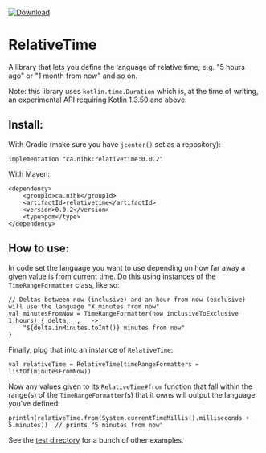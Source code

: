 [ ![Download](https://api.bintray.com/packages/nickjrose/relativetime/relativetime/images/download.svg?version=0.0.2) ](https://bintray.com/nickjrose/relativetime/relativetime/0.0.2/link)

# RelativeTime
A library that lets you define the language of relative time, e.g. "5 hours ago" or "1 month from now" and so on.

Note: this library uses `kotlin.time.Duration` which is, at the time of writing, an experimental API requiring Kotlin 1.3.50 and above.

## Install:

With Gradle (make sure you have `jcenter()` set as a repository):

```implementation "ca.nihk:relativetime:0.0.2"```

With Maven:

```
<dependency>
	<groupId>ca.nihk</groupId>
	<artifactId>relativetime</artifactId>
	<version>0.0.2</version>
	<type>pom</type>
</dependency>
```

## How to use:

In code set the language you want to use depending on how far away a given value is from current time. Do this using instances of the `TimeRangeFormatter` class, like so:

```
// Deltas between now (inclusive) and an hour from now (exclusive) will use the language "X minutes from now"
val minutesFromNow = TimeRangeFormatter(now inclusiveToExclusive 1.hours) { delta, _, _ ->
    "${delta.inMinutes.toInt()} minutes from now"
}
```
 
Finally, plug that into an instance of `RelativeTime`:

```
val relativeTime = RelativeTime(timeRangeFormatters = listOf(minutesFromNow))
```

Now any values given to its `RelativeTime#from` function that fall within the range(s) of the `TimeRangeFormatter`(s) that it owns will output the language you've defined: 

```
println(relativeTime.from(System.currentTimeMillis().milliseconds + 5.minutes))  // prints "5 minutes from now"
```

See the [test directory](https://github.com/nihk/RelativeTime/tree/master/src/test/kotlin) for a bunch of other examples.
